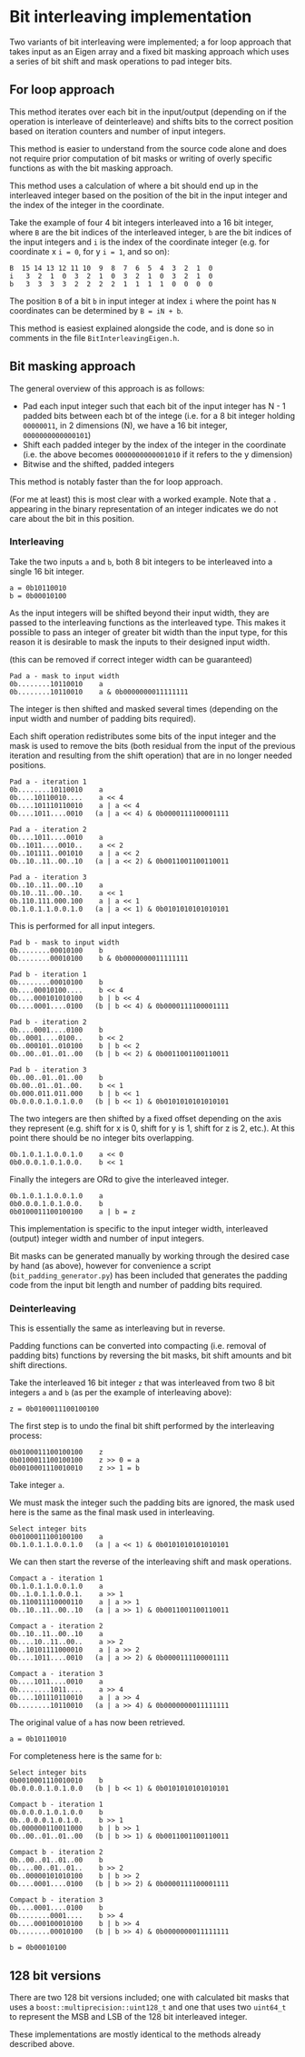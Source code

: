 # Bit interleaving implementation

Two variants of bit interleaving were implemented; a for loop approach that
takes input as an Eigen array and a fixed bit masking approach which uses a
series of bit shift and mask operations to pad integer bits.

## For loop approach

This method iterates over each bit in the input/output (depending on if the
operation is interleave of deinterleave) and shifts bits to the correct position
based on iteration counters and number of input integers.

This method is easier to understand from the source code alone and does not
require prior computation of bit masks or writing of overly specific functions
as with the bit masking approach.

This method uses a calculation of where a bit should end up in the interleaved
integer based on the position of the bit in the input integer and the index of
the integer in the coordinate.

Take the example of four 4 bit integers interleaved into a 16 bit integer, where
`B` are the bit indices of the interleaved integer, `b` are the bit indices of
the input integers and `i` is the index of the coordinate integer (e.g.
for coordinate x `i = 0`, for y `i = 1`, and so on):

```
B  15 14 13 12 11 10  9  8  7  6  5  4  3  2  1  0
i   3  2  1  0  3  2  1  0  3  2  1  0  3  2  1  0
b   3  3  3  3  2  2  2  2  1  1  1  1  0  0  0  0
```

The position `B` of a bit `b` in input integer at index `i` where the point has
`N` coordinates can be determined by `B = iN + b`.

This method is easiest explained alongside the code, and is done so in comments
in the file `BitInterleavingEigen.h`.

## Bit masking approach

The general overview of this approach is as follows:
  - Pad each input integer such that each bit of the input integer has N - 1
    padded bits between each bt of the intege (i.e. for a 8 bit integer holding
    `00000011`, in 2 dimensions (N), we have a 16 bit integer,
    `0000000000000101`)
  - Shift each padded integer by the index of the integer in the coordinate
    (i.e. the above becomes `0000000000001010` if it refers to the y dimension)
  - Bitwise and the shifted, padded integers

This method is notably faster than the for loop approach.

(For me at least) this is most clear with a worked example. Note that a `.`
appearing in the binary representation of an integer indicates we do not care
about the bit in this position.

### Interleaving

Take the two inputs `a` and `b`, both 8 bit integers to be interleaved into a
single 16 bit integer.

```
a = 0b10110010
b = 0b00010100
```

As the input integers will be shifted beyond their input width, they are passed
to the interleaving functions as the interleaved type. This makes it possible to
pass an integer of greater bit width than the input type, for this reason it is
desirable to mask the inputs to their designed input width.

(this can be removed if correct integer width can be guaranteed)

```
Pad a - mask to input width
0b........10110010    a
0b........10110010    a & 0b0000000011111111
```

The integer is then shifted and masked several times (depending on the input
width and number of padding bits required).

Each shift operation redistributes some bits of the input integer and the mask
is used to remove the bits (both residual from the input of the previous
iteration and resulting from the shift operation) that are in no longer needed
positions.

```
Pad a - iteration 1
0b........10110010    a
0b....10110010....    a << 4
0b....101110110010    a | a << 4
0b....1011....0010   (a | a << 4) & 0b0000111100001111

Pad a - iteration 2
0b....1011....0010    a
0b..1011....0010..    a << 2
0b..101111..001010    a | a << 2
0b..10..11..00..10   (a | a << 2) & 0b0011001100110011

Pad a - iteration 3
0b..10..11..00..10    a
0b.10..11..00..10.    a << 1
0b.110.111.000.100    a | a << 1
0b.1.0.1.1.0.0.1.0   (a | a << 1) & 0b0101010101010101
```

This is performed for all input integers.

```
Pad b - mask to input width
0b........00010100    b
0b........00010100    b & 0b0000000011111111

Pad b - iteration 1
0b........00010100    b
0b....00010100....    b << 4
0b....000101010100    b | b << 4
0b....0001....0100   (b | b << 4) & 0b0000111100001111

Pad b - iteration 2
0b....0001....0100    b
0b..0001....0100..    b << 2
0b..000101..010100    b | b << 2
0b..00..01..01..00   (b | b << 2) & 0b0011001100110011

Pad b - iteration 3
0b..00..01..01..00    b
0b.00..01..01..00.    b << 1
0b.000.011.011.000    b | b << 1
0b.0.0.0.1.0.1.0.0   (b | b << 1) & 0b0101010101010101
```

The two integers are then shifted by a fixed offset depending on the axis they
represent (e.g. shift for x is 0, shift for y is 1, shift for z is 2, etc.). At
this point there should be no integer bits overlapping.

```
0b.1.0.1.1.0.0.1.0    a << 0
0b0.0.0.1.0.1.0.0.    b << 1
```

Finally the integers are ORd to give the interleaved integer.

```
0b.1.0.1.1.0.0.1.0    a
0b0.0.0.1.0.1.0.0.    b
0b0100011100100100    a | b = z
```

This implementation is specific to the input integer width, interleaved (output)
integer width and number of input integers.

Bit masks can be generated manually by working through the desired case by hand
(as above), however for convenience a script (`bit_padding_generator.py`) has
been included that generates the padding code from the input bit length and
number of padding bits required.

### Deinterleaving

This is essentially the same as interleaving but in reverse.

Padding functions can be converted into compacting (i.e. removal of padding
bits) functions by reversing the bit masks, bit shift amounts and bit shift
directions.

Take the interleaved 16 bit integer `z` that was interleaved from two 8 bit
integers `a` and `b` (as per the example of interleaving above):

```
z = 0b0100011100100100
```

The first step is to undo the final bit shift performed by the interleaving
process:

```
0b0100011100100100    z
0b0100011100100100    z >> 0 = a
0b0010001110010010    z >> 1 = b
```

Take integer `a`.

We must mask the integer such the padding bits are ignored, the mask used here
is the same as the final mask used in interleaving.

```
Select integer bits
0b0100011100100100    a
0b.1.0.1.1.0.0.1.0   (a | a << 1) & 0b0101010101010101
```

We can then start the reverse of the interleaving shift and mask operations.

```
Compact a - iteration 1
0b.1.0.1.1.0.0.1.0    a
0b..1.0.1.1.0.0.1.    a >> 1
0b.110011110000110    a | a >> 1
0b..10..11..00..10   (a | a >> 1) & 0b0011001100110011

Compact a - iteration 2
0b..10..11..00..10    a
0b....10..11..00..    a >> 2
0b..10101111000010    a | a >> 2
0b....1011....0010   (a | a >> 2) & 0b0000111100001111

Compact a - iteration 3
0b....1011....0010    a
0b........1011....    a >> 4
0b....101110110010    a | a >> 4
0b........10110010   (a | a >> 4) & 0b0000000011111111
```

The original value of `a` has now been retrieved.

```
a = 0b10110010
```

For completeness here is the same for `b`:

```
Select integer bits
0b0010001110010010    b
0b.0.0.0.1.0.1.0.0   (b | b << 1) & 0b0101010101010101

Compact b - iteration 1
0b.0.0.0.1.0.1.0.0    b
0b..0.0.0.1.0.1.0.    b >> 1
0b.000000110011000    b | b >> 1
0b..00..01..01..00   (b | b >> 1) & 0b0011001100110011

Compact b - iteration 2
0b..00..01..01..00    b
0b....00..01..01..    b >> 2
0b..00000101010100    b | b >> 2
0b....0001....0100   (b | b >> 2) & 0b0000111100001111

Compact b - iteration 3
0b....0001....0100    b
0b........0001....    b >> 4
0b....000100010100    b | b >> 4
0b........00010100   (b | b >> 4) & 0b0000000011111111

b = 0b00010100
```

## 128 bit versions

There are two 128 bit versions included; one with calculated bit masks that uses
a `boost::multiprecision::uint128_t` and one that uses two `uint64_t` to
represent the MSB and LSB of the 128 bit interleaved integer.

These implementations are mostly identical to the methods already described
above.
